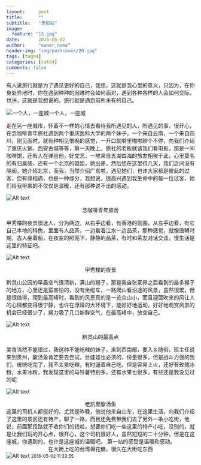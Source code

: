 ```yaml
---
layout:     post
title:      ""
subtitle:   "贵阳站"
image:
  feature: "13.jpg"
date:       2016-05-02 
author:     "owner_name"
header-img: "img/postcover/20.jpg"
tags: [tag04]
categories: [cat04]
comments: false
---
```


有人说旅行就是为了遇见更好的自己，我想，这就是我心里的意义，只因为，在你身处异地时，你在遇到种种的困难时会如何面对，遇到各种各样的人会如何交际，也许，这就是我想说的，旅行就是遇到前所未有的自己。

![一个人，一座城一个人，一座城](http://7xtust.com1.z0.glb.clouddn.com/1.jpg "一个人，一座城一个人，一座城")
          

走在另一座城市，怀着不一样的心情去看待我所遇见的人，所遇见的事，很开心，在念咖啡青年旅社遇到两个重庆医科大学的两个妹子，一个来自云南，一个来自四川，刚见面时，就有种相见恨晚的感觉，一开口就噼里啪啦聊个不停，向我们介绍了重庆火锅，西安古城等等，第一天晚上，旅社的老板就请我们看电影，那是一间咖啡馆，还有人在弹吉他，好文艺，一堆来自五湖四海的旅友相聚于此，心里莫名的有归属感，还有一个北京的姐姐，她出差，然后想在这里待几天，我们之间没有隔阂，她介绍北京，而我，当然介绍广东啦，遇见她们，也许大家都是彼此的过客，但有缘相遇，也是一种缘分，我想说，很高兴遇到我生命中的每一位过客，她们给我带来的不仅仅是温暖，还有那种说不出的感动。

 
![Alt text](http://7xtust.com1.z0.glb.clouddn.com/2.jpg "念咖啡青年旅舍")
                <div class="text" style=" text-align:center;">念咖啡青年旅舍</div> 

甲秀楼的夜景很迷人，分为两边，从右手边看，有香港的氛围，从左手边看，有它自己本地的特色，里面有人品茶，一边看着江水一边品茶，那种感觉，就像唐朝时期，古人坐着船，在夜空的照亮下，静静的品茶，有时和茶友对话交谈，慢生活是这里的特征吧。

 
![Alt text](http://7xtust.com1.z0.glb.clouddn.com/3.jpg "甲秀楼的夜景")
            <div class="text" style=" text-align:center;">   甲秀楼的夜景</div> 

黔灵山公园的早晨空气很清新，满山的猴子，那是我自张家界之后看到的最多猴子的地方，心里还是蛮害怕的，没有坐缆车，一路爬山看沿途的风景，虽然很累，但是很值得，爬到最高峰时，看到的风景真的是一览众山小，而且迎面吹来的风让人的心情都变得很宁静，也许在浮躁的大环境下，能好好地运动，好好地观赏风景的机会已经很少了，努力吸了几口新鲜空气，在最高峰中，放空自己。

 
![Alt text](http://7xtust.com1.z0.glb.clouddn.com/4.jpg "黔灵山的最高处")
           <div class="text" style=" text-align:center;">   黔灵山的最高点</div> 
 
美食当然不能错过，我这种不能吃辣的妹子，来到西南部，要入乡随俗，班主任说来到贵州，酸汤鱼肯定要去尝试，丝娃娃也必须的，份量很多，但是战斗力强的我们，统统吃完了，我不太爱吃辣，有时逼着自己吃，但是容易上火，还好有玫瑰冰粉，水果冰粉，我发现这里的马铃薯特别多，还有水果也很多，有些还是我没见过的呢

 
![Alt text](http://7xtust.com1.z0.glb.clouddn.com/5.jpg "老凯里酸汤鱼")
           <div class="text" style=" text-align:center;">老凯里酸汤鱼</div> 
这里的司机人都挺好的，尤其是昨晚，他说他来自山东，在这里生活，向我们介绍了这里的景区还有特产，聊了一路，而且还免费带我们去了另外一条小吃街，他说，前面那段路就不收你们的钱啦，想要你们吃一些这里的特产小吃，没别的，就是让我们玩的开心点，很开心，这个司机很好人，虽然短短的二十分钟，但是在这座城，你遇到的，也许是这座城的温暖吧。         第一站的感受是温暖和感动。 
        <div class="text" style=" text-align:center;">在大街上吃的台湾棉花糖，很久在大街吃东西</div> 
![Alt text](http://7xtust.com1.z0.glb.clouddn.com/6.jpg "Optional title")
<small>2016-05-02 11:33:55</small>
